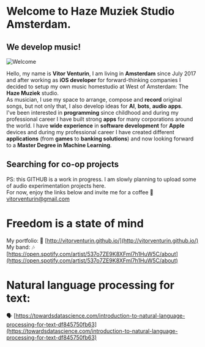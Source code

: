 # Welcome to Haze Muziek Studio Amsterdam.
## We develop music! 

![Welcome](https://media.giphy.com/media/5mYcsVrgxtxt7QUc55/giphy.gif)

Hello, my name is **Vitor Venturin**, I am living in **Amsterdam** since July 2017 and after working as **iOS developer** for forward-thinking companies I decided to setup my own music homestudio at West of Amsterdam: The **Haze Muziek** studio. <br>
As musician, I use my space to arrange, compose and **record** original songs, but not only that, I also develop ideas for **AI**, **bots**, **audio apps**.  
I've been interested in **programming** since childhood and during my professional career I have built strong **apps** for many corporations around the world.  I have **wide experience** in **software development** for **Apple** devices and during my professional career I have created different **applications** (from **games** to **banking solutions**) and now looking forward to a **Master Degree in Machine Learning**.  

## Searching for co-op projects
PS: this GITHUB is a work in progress. I am slowly planning to upload some of audio experimentation projects here.<br>
For now, enjoy the links below and invite me for a coffee 📩 vitorventurin@gmail.com

# Freedom is a state of mind
My portfolio: 📱 [http://vitorventurin.github.io/](http://vitorventurin.github.io/) <br>
My band: 🎶 [https://open.spotify.com/artist/537o7ZE9K8XFml7h1HuW5C/about](https://open.spotify.com/artist/537o7ZE9K8XFml7h1HuW5C/about)

# Natural language processing for text:  
🗣 [https://towardsdatascience.com/introduction-to-natural-language-processing-for-text-df845750fb63](https://towardsdatascience.com/introduction-to-natural-language-processing-for-text-df845750fb63)


